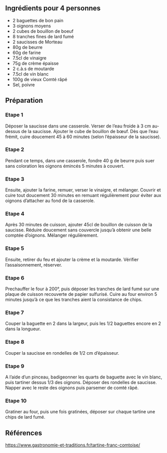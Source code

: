 ## Ingrédients pour 4 personnes

- 2 baguettes de bon pain
- 3 oignons moyens
- 2 cubes de bouillon de boeuf
- 8 tranches fines de lard fumé
- 2 saucisses de Morteau
- 80g de beurre
- 60g de farine
- 7.5cl de vinaigre
- 75g de crème épaisse
- 2 c.à.s de moutarde
- 7.5cl de vin blanc
- 100g de vieux Comté râpé
- Sel, poivre

## Préparation

### Etape 1

Déposer la saucisse dans une casserole. Verser de l’eau froide à 3 cm au-dessus de la saucisse. Ajouter le cube de bouillon de bœuf. Dès que l’eau frémit, cuire doucement 45 à 60 minutes (selon l’épaisseur de la saucisse).

### Etape 2

Pendant ce temps, dans une casserole, fondre 40 g de beurre puis suer sans coloration les oignons émincés 5 minutes à couvert.

### Etape 3

Ensuite, ajouter la farine, remuer, verser le vinaigre, et mélanger. Couvrir et cuire tout doucement 30 minutes en remuant régulièrement pour éviter aux oignons d’attacher au fond de la casserole.

### Etape 4

Après 30 minutes de cuisson, ajouter 45cl de bouillon de cuisson de la saucisse. Réduire doucement sans couvercle jusqu’à obtenir une belle comptée d’oignons. Mélanger régulièrement.

### Etape 5

 Ensuite, retirer du feu et ajouter la crème et la moutarde. Vérifier l’assaisonnement, réserver.
 
 ### Etape 6
 
Prechauffer le four à 200°, puis déposer les tranches de lard fumé sur une plaque de cuisson recouverte de papier sulfurisé. Cuire au four environ 5 minutes jusqu’à ce que les tranches aient la consistance de chips.

### Etape 7

Couper la baguette en 2 dans la largeur, puis les 1/2 baguettes encore en 2 dans la longueur.

### Etape 8

Couper la saucisse en rondelles de 1/2 cm d’épaisseur.

### Etape 9

A l’aide d’un pinceau, badigeonner les quarts de baguette avec le vin blanc, puis tartiner dessus 1/3 des oignons. Déposer des rondelles de saucisse. Napper avec le reste des oignons puis parsemer de comté râpé.

### Etape 10

Gratiner au four, puis une fois gratinées, déposer sur chaque tartine une chips de lard fumé.

## Références

<https://www.gastronomie-et-traditions.fr/tartine-franc-comtoise/>
